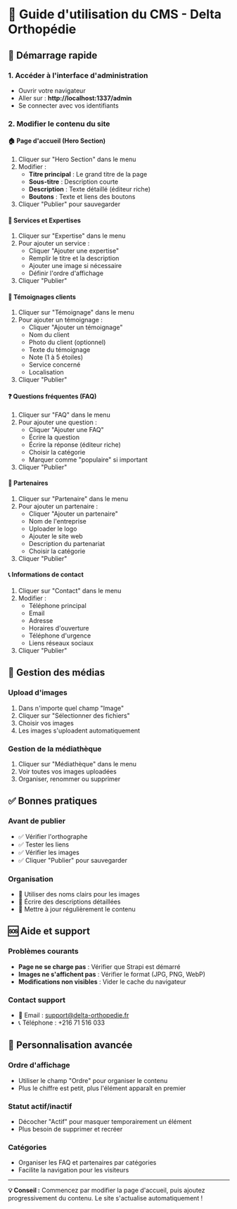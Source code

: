 # 🎯 Guide d'utilisation du CMS - Delta Orthopédie

## 🚀 Démarrage rapide

### 1. Accéder à l'interface d'administration
- Ouvrir votre navigateur
- Aller sur : **http://localhost:1337/admin**
- Se connecter avec vos identifiants

### 2. Modifier le contenu du site

#### 🏠 **Page d'accueil (Hero Section)**
1. Cliquer sur "Hero Section" dans le menu
2. Modifier :
   - **Titre principal** : Le grand titre de la page
   - **Sous-titre** : Description courte
   - **Description** : Texte détaillé (éditeur riche)
   - **Boutons** : Texte et liens des boutons
3. Cliquer "Publier" pour sauvegarder

#### 🎯 **Services et Expertises**
1. Cliquer sur "Expertise" dans le menu
2. Pour ajouter un service :
   - Cliquer "Ajouter une expertise"
   - Remplir le titre et la description
   - Ajouter une image si nécessaire
   - Définir l'ordre d'affichage
3. Cliquer "Publier"

#### 💬 **Témoignages clients**
1. Cliquer sur "Témoignage" dans le menu
2. Pour ajouter un témoignage :
   - Cliquer "Ajouter un témoignage"
   - Nom du client
   - Photo du client (optionnel)
   - Texte du témoignage
   - Note (1 à 5 étoiles)
   - Service concerné
   - Localisation
3. Cliquer "Publier"

#### ❓ **Questions fréquentes (FAQ)**
1. Cliquer sur "FAQ" dans le menu
2. Pour ajouter une question :
   - Cliquer "Ajouter une FAQ"
   - Écrire la question
   - Écrire la réponse (éditeur riche)
   - Choisir la catégorie
   - Marquer comme "populaire" si important
3. Cliquer "Publier"

#### 🤝 **Partenaires**
1. Cliquer sur "Partenaire" dans le menu
2. Pour ajouter un partenaire :
   - Cliquer "Ajouter un partenaire"
   - Nom de l'entreprise
   - Uploader le logo
   - Ajouter le site web
   - Description du partenariat
   - Choisir la catégorie
3. Cliquer "Publier"

#### 📞 **Informations de contact**
1. Cliquer sur "Contact" dans le menu
2. Modifier :
   - Téléphone principal
   - Email
   - Adresse
   - Horaires d'ouverture
   - Téléphone d'urgence
   - Liens réseaux sociaux
3. Cliquer "Publier"

## 📱 **Gestion des médias**

### Upload d'images
1. Dans n'importe quel champ "Image"
2. Cliquer sur "Sélectionner des fichiers"
3. Choisir vos images
4. Les images s'uploadent automatiquement

### Gestion de la médiathèque
1. Cliquer sur "Médiathèque" dans le menu
2. Voir toutes vos images uploadées
3. Organiser, renommer ou supprimer

## ✅ **Bonnes pratiques**

### Avant de publier
- ✅ Vérifier l'orthographe
- ✅ Tester les liens
- ✅ Vérifier les images
- ✅ Cliquer "Publier" pour sauvegarder

### Organisation
- 📁 Utiliser des noms clairs pour les images
- 📝 Écrire des descriptions détaillées
- 🔄 Mettre à jour régulièrement le contenu

## 🆘 **Aide et support**

### Problèmes courants
- **Page ne se charge pas** : Vérifier que Strapi est démarré
- **Images ne s'affichent pas** : Vérifier le format (JPG, PNG, WebP)
- **Modifications non visibles** : Vider le cache du navigateur

### Contact support
- 📧 Email : support@delta-orthopedie.fr
- 📞 Téléphone : +216 71 516 033

## 🎨 **Personnalisation avancée**

### Ordre d'affichage
- Utiliser le champ "Ordre" pour organiser le contenu
- Plus le chiffre est petit, plus l'élément apparaît en premier

### Statut actif/inactif
- Décocher "Actif" pour masquer temporairement un élément
- Plus besoin de supprimer et recréer

### Catégories
- Organiser les FAQ et partenaires par catégories
- Facilite la navigation pour les visiteurs

---

**💡 Conseil :** Commencez par modifier la page d'accueil, puis ajoutez progressivement du contenu. Le site s'actualise automatiquement ! 